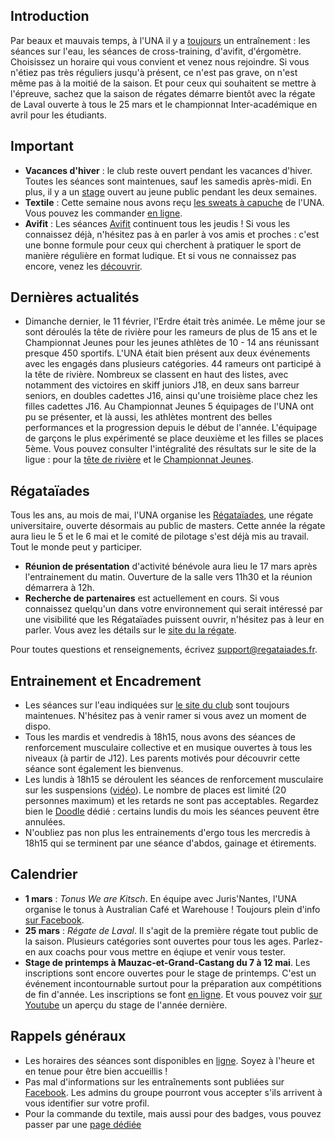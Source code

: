 ## Introduction

Par beaux et mauvais temps, à l'UNA il y a [toujours](http://univ-nantes-aviron.fr/page/horaires) un entraînement : les séances sur l'eau, les séances de cross-training, d'avifit, d'érgomètre. Choisissez un horaire qui vous convient et venez nous rejoindre. Si vous n'étiez pas très réguliers jusqu'à présent, ce n'est pas grave, on n'est même pas à la moitié de la saison. Et pour ceux qui souhaitent se mettre à l'épreuve, sachez que la saison de régates démarre bientôt avec la régate de Laval ouverte à tous le 25 mars et le championnat Inter-académique en avril pour les étudiants.

## Important

* **Vacances d'hiver** : le club reste ouvert pendant les vacances d'hiver. Toutes les séances sont maintenues, sauf les samedis après-midi. En plus, il y a un [stage](https://doodle.com/poll/nvw775u3aty2yph9) ouvert au jeune public pendant les deux semaines.
* **Textile** : Cette semaine nous avons reçu [les sweats à capuche](https://scontent-cdg2-1.xx.fbcdn.net/v/t31.0-8/27993725_10212617211479830_5900291545381218093_o.jpg?oh=836f0f0cd5a6519e99cc5e6da956ef6b&oe=5B0361B5) de l'UNA.  Vous pouvez les commander [en ligne](https://www.helloasso.com/associations/universite-de-nantes-aviron/evenements/vente-textile-2017-2018).
* **Avifit** : Les séances [Avifit](http://univ-nantes-aviron.fr/page/aviron-avifit) continuent tous les jeudis ! Si vous les connaissez déjà, n'hésitez pas à en parler à vos amis et proches : c'est une bonne formule pour ceux qui cherchent à pratiquer le sport de manière régulière en format ludique. Et si vous ne connaissez pas encore, venez les [découvrir](https://doodle.com/poll/7umitbx3fi3zkuay).

## Dernières actualités

* Dimanche dernier, le 11 février, l'Erdre était très animée. Le même jour se sont déroulés la tête de rivière pour les rameurs de plus de 15 ans et le Championnat Jeunes pour les jeunes athlètes de 10 - 14 ans réunissant presque 450 sportifs. L'UNA était bien présent aux deux événements avec les engagés dans plusieurs catégories. 44 rameurs ont participé à la tête de rivière. Nombreux se classent en haut des listes, avec notamment des victoires en skiff juniors J18, en deux sans barreur seniors, en doubles cadettes J16, ainsi qu'une troisième place chez les filles cadettes J16.
Au Championnat Jeunes 5 équipages de l'UNA ont pu se présenter, et là aussi, les athlètes montrent des belles performances et la progression depuis le début de l'année. L'équipage de garçons le plus expérimenté se place deuxième et les filles se places 5ème. Vous pouvez consulter l'intégralité des résultats sur le site de la ligue : pour la [tête de rivière](http://www.avironpdl.fr/resultats/17-18/Classement-TdR_Nantes11fev18.pdf) et le [Championnat Jeunes](http://www.avironpdl.fr/resultats/17-18/ChampionnatJeuneFFAClassement-11fev18.pdf).

## Régataïades

Tous les ans, au mois de mai, l'UNA organise les [Régataïades](http://regataiades.fr/), une régate universitaire, ouverte désormais au public de masters. Cette année la régate aura lieu le 5 et le 6 mai et le comité de pilotage s'est déjà mis au travail. Tout le monde peut y participer.

* **Réunion de présentation** d'activité bénévole aura lieu le 17 mars après l'entrainement du matin. Ouverture de la salle vers 11h30 et la réunion démarrera à 12h.
* **Recherche de partenaires** est actuellement en cours. Si vous connaissez quelqu'un dans votre environnement qui serait intéressé par une visibilité que les Régataïades puissent ouvrir, n'hésitez pas à leur en parler. Vous avez les détails sur le [site du la régate](http://regataiades.fr/#partnership).

Pour toutes questions et renseignements, écrivez support@regataiades.fr.

## Entrainement et Encadrement

* Les séances sur l'eau indiquées sur [le site du club](http://univ-nantes-aviron.fr/page/horaires) sont toujours maintenues. N'hésitez pas à venir ramer si vous avez un moment de dispo.  
* Tous les mardis et vendredis à 18h15, nous avons des séances de renforcement musculaire collective et en musique ouvertes à tous les niveaux (à partir de J12). Les parents motivés pour découvrir cette séance sont également les bienvenus.
* Les lundis à 18h15 se déroulent les séances de renforcement musculaire sur les suspensions ([vidéo](https://youtu.be/LEO7P1I8I4c)). Le nombre de places est limité (20 personnes maximum) et les retards ne sont pas acceptables. Regardez bien le [Doodle](https://doodle.com/poll/78whtbrprvnf5kpk) dédié : certains lundis du mois les séances peuvent être annulées.
* N'oubliez pas non plus les entrainements d'ergo tous les mercredis à 18h15 qui se terminent par une séance d'abdos, gainage et étirements.

## Calendrier

* **1 mars** : *Tonus We are Kitsch*. En équipe avec Juris'Nantes, l'UNA organise le tonus à Australian Café et Warehouse ! Toujours plein d'info [sur Facebook](https://www.facebook.com/events/196507831093433/).
* **25 mars** : *Régate de Laval*. Il s'agit de la première régate tout public de la saison. Plusieurs catégories sont ouvertes pour tous les ages. Parlez-en aux coachs pour vous mettre en éqiupe et venir vous tester.
* **Stage de printemps à Mauzac-et-Grand-Castang du 7 à 12 mai**. Les inscriptions sont encore ouvertes pour le stage de printemps. C'est un événement incontournable surtout pour la préparation aux compétitions de fin d'année. Les inscriptions se font [en ligne](https://www.helloasso.com/associations/universite-de-nantes-aviron/evenements/stage-de-printemps-a-mauzac-et-grand-castang). Et vous pouvez voir [sur Youtube](https://youtu.be/9-01WItXess) un aperçu du stage de l'année dernière.

## Rappels généraux

* Les horaires des séances sont disponibles en [ligne](http://univ-nantes-aviron.fr/page/horaires). Soyez à l'heure et en tenue pour être bien accueillis !
* Pas mal d'informations sur les entraînements sont publiées sur [Facebook](https://www.facebook.com/groups/178457672172317/). Les admins du groupe pourront vous accepter s'ils arrivent à vous identifier sur votre profil.
* Pour la commande du textile, mais aussi pour des badges, vous pouvez passer par une [page dédiée](https://www.helloasso.com/associations/universite-de-nantes-aviron/evenements/vente-textile-2017-2018)
